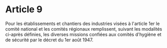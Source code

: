 # Article 9

Pour les établissements et chantiers des industries visées à l'article 1er le comité national et les comités régionaux remplissent, suivant les modalités ci-après définies, les diverses missions confiées aux comités d'hygiène et de sécurité par le décret du 1er août 1947.
